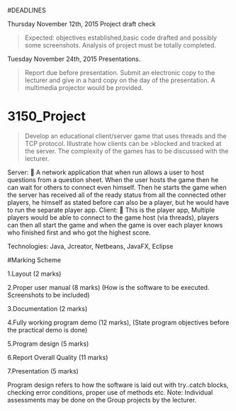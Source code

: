 #DEADLINES

Thursday November 12th, 2015 Project draft check

>Expected: objectives established,basic code drafted and possibly some screenshots. Analysis of project must be totally completed.

Tuesday November 24th, 2015 Presentations.

>Report due before presentation. Submit an electronic copy to the lecturer and give in a hard copy on the day of the presentation. A multimedia projector would be provided.

# 3150_Project
>Develop an educational client/server game that uses threads and the TCP protocol. Illustrate how clients can be >blocked and tracked at the server. The complexity of the games has to be discussed with the lecturer.

 Server: 
	A network application that when run allows a user to host questions from a question sheet. When the user hosts the game then he can wait for others to connect even himself. Then he starts the game when the server has received all of the ready status from all the connected other players, he himself as stated before can also be a player, but he would have to run the separate player app. 
Client: 
	This is the player app, Multiple players would be able to connect to the game host (via threads), players can then all start the game and when the game is over each player knows who finished first and who got the highest score.

Technologies:
Java, Jcreator, Netbeans, JavaFX, Eclipse


#Marking Scheme

1.Layout (2 marks)

2.Proper user manual (8 marks) (How is the software to be executed. Screenshots to be included)

3.Documentation (2 marks)

4.Fully working program demo (12 marks), (State program objectives before the practical demo is done)

5.Program design (5 marks)

6.Report Overall Quality (11 marks)

7.Presentation (5 marks)

Program design refers to how the software is laid out with try..catch blocks, checking error conditions, proper use of methods etc.
Note: Individual assessments may be done on the Group projects by the lecturer.
